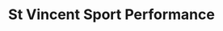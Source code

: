 ---
title: "St Vincent Sport Performance"
url: /carmel/st-vincent-sport-performance/
shop: health
---